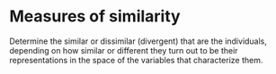 # Measures of similarity
Determine the similar or dissimilar (divergent) that are the individuals, depending on how similar or different they turn out to be their representations in the space of the variables that characterize them.

